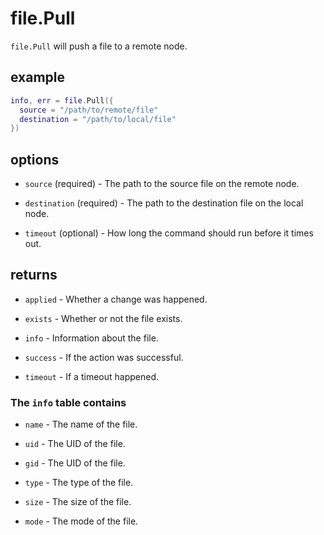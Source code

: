 file.Pull
=========

`file.Pull` will push a file to a remote node.

## example

```lua
info, err = file.Pull({
  source = "/path/to/remote/file"
  destination = "/path/to/local/file"
})

```

## options

* `source` (required) - The path to the source file on the remote node.

* `destination` (required) - The path to the destination file on the local node.

* `timeout` (optional) - How long the command should run before it times out.

## returns

* `applied` - Whether a change was happened.

* `exists` - Whether or not the file exists.

* `info` - Information about the file.

* `success` - If the action was successful.

* `timeout` - If a timeout happened.

### The `info` table contains

* `name` - The name of the file.

* `uid` - The UID of the file.

* `gid` - The UID of the file.

* `type` - The type of the file.

* `size` - The size of the file.

* `mode` - The mode of the file.
